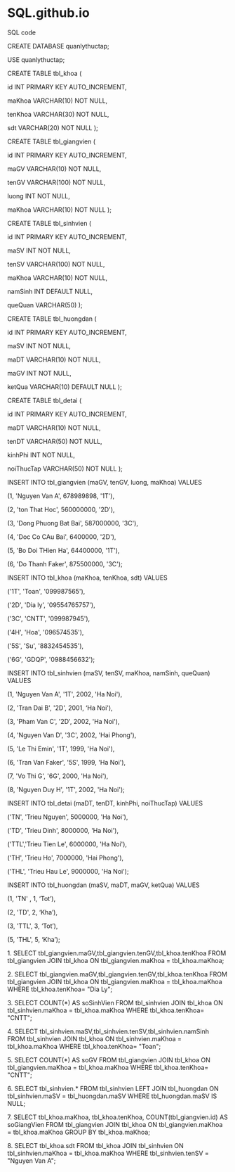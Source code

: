 # SQL.github.io
SQL code



<p>CREATE DATABASE quanlythuctap;
<p>USE quanlythuctap;
<p>CREATE TABLE tbl_khoa (
<p>  id INT PRIMARY KEY AUTO_INCREMENT,
<p> maKhoa VARCHAR(10) NOT NULL,
<p>  tenKhoa VARCHAR(30) NOT NULL,
<p>  sdt VARCHAR(20) NOT NULL
);
<p>CREATE TABLE tbl_giangvien (
<p>  id INT PRIMARY KEY AUTO_INCREMENT,
<p>  maGV VARCHAR(10)  NOT NULL,
<p>  tenGV VARCHAR(100) NOT NULL,
<p>  luong INT NOT NULL,
<p>  maKhoa VARCHAR(10) NOT NULL
);
<p>CREATE TABLE tbl_sinhvien (
<p>  id INT PRIMARY KEY AUTO_INCREMENT,
<p>  maSV INT NOT NULL,
<p>  tenSV VARCHAR(100) NOT NULL,
<p>  maKhoa VARCHAR(10) NOT NULL,
<p>  namSinh INT DEFAULT NULL,
<p>  queQuan VARCHAR(50)
);
<p>CREATE TABLE tbl_huongdan (
<p>  id INT PRIMARY KEY AUTO_INCREMENT,
<p>  maSV INT NOT NULL,
<p>  maDT VARCHAR(10) NOT NULL,
<p>  maGV INT NOT NULL,
<p> ketQua VARCHAR(10)  DEFAULT NULL		
);
<p>CREATE TABLE tbl_detai (
 <p> id INT PRIMARY KEY AUTO_INCREMENT,
  <p>maDT VARCHAR(10) NOT NULL,
 <p> tenDT VARCHAR(50) NOT NULL,
 <p> kinhPhi INT NOT NULL,
 <p> noiThucTap VARCHAR(50) NOT NULL
);
<p>INSERT INTO tbl_giangvien (maGV, tenGV, luong, maKhoa) VALUES
<p>(1, 'Nguyen Van A', 678989898, '1T'),
<p>(2, 'ton That Hoc', 560000000, '2D'),
<p>(3, 'Dong Phuong Bat Bai', 587000000, '3C'),
<p>(4, 'Doc Co CAu Bai', 6400000, '2D'),
<p>(5, 'Bo Doi THien Ha', 64400000, '1T'),
<p>(6, 'Do Thanh Faker', 875500000, '3C');


<p>INSERT INTO tbl_khoa (maKhoa, tenKhoa, sdt) VALUES
<p>('1T', 'Toan', '099987565'),
<p>('2D', 'Dia ly', '09554765757'),
<p>('3C', 'CNTT', '099987945'),
<p>('4H', 'Hoa', '096574535'),
<p>('5S', 'Su', '8832454535'),
<p>('6G', 'GDQP', '0988456632');
<p>INSERT INTO tbl_sinhvien (maSV, tenSV, maKhoa, namSinh, queQuan) VALUES
<p>(1, 'Nguyen Van A', '1T', 2002, 'Ha Noi'),
<p>(2, 'Tran Dai B', '2D', 2001, ‘Ha Noi'),
<p>(3, 'Pham Van C', '2D', 2002, 'Ha Noi'),
<p>(4, 'Nguyen Van D', '3C', 2002, 'Hai Phong'),
<p>(5, 'Le Thi Emin', '1T', 1999, 'Ha Noi'),
<p>(6, 'Tran Van Faker', '5S', 1999, 'Ha Noi'),
<p>(7, 'Vo Thi G', '6G', 2000, 'Ha Noi'),
<p>(8, 'Nguyen Duy H', '1T', 2002, 'Ha Noi');
<p>INSERT INTO tbl_detai (maDT, tenDT, kinhPhi, noiThucTap) VALUES
<p>('TN', 'Trieu Nguyen', 5000000, 'Ha Noi'),
<p>('TD', 'Trieu Dinh', 8000000, 'Ha Noi'),
<p>('TTL','Trieu Tien Le', 6000000, 'Ha Noi'),
<p>('TH', 'Trieu Ho', 7000000, 'Hai Phong'),
<p>('THL', 'Trieu Hau Le', 9000000, 'Ha Noi');

<p>INSERT INTO tbl_huongdan (maSV, maDT, maGV, ketQua) VALUES
<p>(1, 'TN' , 1, ‘Tot’),
<p>(2, 'TD', 2, ‘Kha’),
<p>(3, 'TTL', 3, ‘Tot’),
<p>(5, 'THL', 5, ‘Kha’);
<p>1.
SELECT tbl_giangvien.maGV,tbl_giangvien.tenGV,tbl_khoa.tenKhoa FROM tbl_giangvien JOIN tbl_khoa ON tbl_giangvien.maKhoa = tbl_khoa.maKhoa;
<p>2. SELECT tbl_giangvien.maGV,tbl_giangvien.tenGV,tbl_khoa.tenKhoa FROM tbl_giangvien JOIN tbl_khoa ON tbl_giangvien.maKhoa = tbl_khoa.maKhoa WHERE tbl_khoa.tenKhoa= "Dia Ly";
<p>3.
SELECT COUNT(*) AS soSinhVien FROM tbl_sinhvien JOIN tbl_khoa ON tbl_sinhvien.maKhoa = tbl_khoa.maKhoa WHERE tbl_khoa.tenKhoa= "CNTT";
<p>4.
SELECT tbl_sinhvien.maSV,tbl_sinhvien.tenSV,tbl_sinhvien.namSinh FROM tbl_sinhvien JOIN tbl_khoa ON tbl_sinhvien.maKhoa = tbl_khoa.maKhoa WHERE tbl_khoa.tenKhoa= "Toan";
<p>5.
SELECT COUNT(*) AS soGV FROM tbl_giangvien JOIN tbl_khoa ON tbl_giangvien.maKhoa = tbl_khoa.maKhoa WHERE tbl_khoa.tenKhoa= "CNTT";
<p>6.
SELECT tbl_sinhvien.* FROM tbl_sinhvien LEFT JOIN tbl_huongdan ON tbl_sinhvien.maSV = tbl_huongdan.maSV WHERE tbl_huongdan.maSV IS NULL;
<p>7.
SELECT tbl_khoa.maKhoa, tbl_khoa.tenKhoa, COUNT(tbl_giangvien.id) AS soGiangVien FROM tbl_giangvien JOIN tbl_khoa ON tbl_giangvien.maKhoa = tbl_khoa.maKhoa GROUP BY tbl_khoa.maKhoa;
<p>8.
SELECT tbl_khoa.sdt FROM tbl_khoa JOIN tbl_sinhvien ON tbl_sinhvien.maKhoa = tbl_khoa.maKhoa WHERE tbl_sinhvien.tenSV = "Nguyen Van A";

